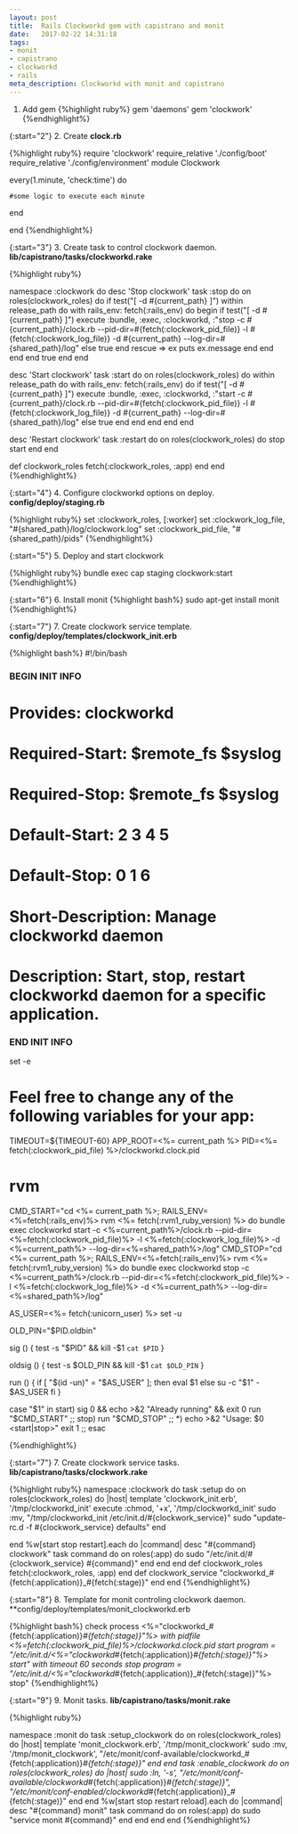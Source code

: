 ```yaml
---
layout: post
title:  Rails Clockworkd gem with capistrano and monit
date:   2017-02-22 14:31:18
tags: 
- monit
- capistrano
- clockworkd
- rails
meta_description: Clockworkd with monit and capistrano
---
```


1. Add gem
  {%highlight ruby%}
  gem 'daemons'
  gem 'clockwork'
  {%endhighlight%}

{:start="2"}
2. Create **clock.rb**

{%highlight ruby%}
require 'clockwork'
require_relative './config/boot'
require_relative './config/environment'
module Clockwork

  every(1.minute, 'check:time') do

    #some logic to execute each minute

  end

end
{%endhighlight%}

{:start="3"}
3. Create task to control clockwork daemon. **lib/capistrano/tasks/clockworkd.rake**

{%highlight ruby%}

namespace :clockwork do
  desc 'Stop clockwork'
  task :stop do
    on roles(clockwork_roles) do
      if test("[ -d #{current_path} ]")
        within release_path do
          with rails_env: fetch(:rails_env) do
            begin
              if test("[ -d #{current_path} ]")
                execute :bundle, :exec, :clockworkd, :"stop -c #{current_path}/clock.rb --pid-dir=#{fetch(:clockwork_pid_file)}  -l #{fetch(:clockwork_log_file)} -d #{current_path} --log-dir=#{shared_path}/log"
              else
                true
              end
            rescue => ex
              puts ex.message
            end
          end
        end
      end
      true
    end
  end

  desc 'Start clockwork'
  task :start do
    on roles(clockwork_roles) do
      within release_path do
        with rails_env: fetch(:rails_env) do
          if test("[ -d #{current_path} ]")
            execute :bundle, :exec, :clockworkd, :"start -c #{current_path}/clock.rb --pid-dir=#{fetch(:clockwork_pid_file)}  -l #{fetch(:clockwork_log_file)} -d #{current_path} --log-dir=#{shared_path}/log"
          else
            true
          end
        end
      end
    end
  end

  desc 'Restart clockwork'
  task :restart do
    on roles(clockwork_roles) do
      stop
      start
    end
  end

  def clockwork_roles
    fetch(:clockwork_roles, :app)
  end
end
{%endhighlight%}

{:start="4"}
4. Configure clockworkd options on deploy. **config/deploy/staging.rb**

{%highlight ruby%}
set :clockwork_roles, [:worker]
set :clockwork_log_file, "#{shared_path}/log/clockwork.log"
set :clockwork_pid_file, "#{shared_path}/pids"
{%endhighlight%}

{:start="5"}
5. Deploy and start clockwork

{%highlight ruby%}
bundle exec cap staging clockwork:start
{%endhighlight%}

{:start="6"}
6. Install monit
{%highlight bash%}
sudo apt-get install monit
{%endhighlight%}

{:start="7"}
7. Create clockwork service template. **config/deploy/templates/clockwork_init.erb**

{%highlight bash%}
#!/bin/bash

### BEGIN INIT INFO
# Provides: clockworkd
# Required-Start: $remote_fs $syslog
# Required-Stop: $remote_fs $syslog
# Default-Start: 2 3 4 5
# Default-Stop: 0 1 6
# Short-Description: Manage clockworkd daemon
# Description: Start, stop, restart clockworkd daemon for a specific application.
### END INIT INFO
set -e

# Feel free to change any of the following variables for your app:
TIMEOUT=${TIMEOUT-60}
APP_ROOT=<%= current_path %>
PID=<%= fetch(:clockwork_pid_file) %>/clockworkd.clock.pid

# rvm
CMD_START="cd <%= current_path %>; RAILS_ENV=<%=fetch(:rails_env)%>  rvm <%= fetch(:rvm1_ruby_version) %> do bundle exec clockworkd start -c <%=current_path%>/clock.rb --pid-dir=<%=fetch(:clockwork_pid_file)%> -l <%=fetch(:clockwork_log_file)%> -d <%=current_path%> --log-dir=<%=shared_path%>/log"
CMD_STOP="cd <%= current_path %>; RAILS_ENV=<%=fetch(:rails_env)%> rvm <%= fetch(:rvm1_ruby_version) %> do bundle exec clockworkd stop -c <%=current_path%>/clock.rb --pid-dir=<%=fetch(:clockwork_pid_file)%> -l <%=fetch(:clockwork_log_file)%> -d <%=current_path%> --log-dir=<%=shared_path%>/log"

AS_USER=<%= fetch(:unicorn_user) %>
set -u

OLD_PIN="$PID.oldbin"

sig () {
test -s "$PID" && kill -$1 `cat $PID`
}

oldsig () {
test -s $OLD_PIN && kill -$1 `cat $OLD_PIN`
}

run () {
if [ "$(id -un)" = "$AS_USER" ]; then
eval $1
else
su -c "$1" - $AS_USER
fi
}

case "$1" in
start)
sig 0 && echo >&2 "Already running" && exit 0
run "$CMD_START"
;;
stop)
run "$CMD_STOP"
;;
*)
echo >&2 "Usage: $0
<start|stop>"
exit 1
;;
esac

{%endhighlight%}

{:start="7"}
7. Create clockwork service tasks. **lib/capistrano/tasks/clockwork.rake**

{%highlight ruby%}
namespace :clockwork do
  task :setup do
    on roles(clockwork_roles) do |host|
      template 'clockwork_init.erb', '/tmp/clockworkd_init'
      execute :chmod, '+x', '/tmp/clockworkd_init'
      sudo :mv, "/tmp/clockworkd_init /etc/init.d/#{clockwork_service}"
      sudo "update-rc.d -f #{clockwork_service} defaults"
    end

  end
  %w[start stop restart].each do |command|
    desc "#{command} clockwork"
    task command do
      on roles(:app) do
        sudo "/etc/init.d/#{clockwork_service} #{command}"
      end
    end
  end
  def clockwork_roles
    fetch(:clockwork_roles, :app)
  end
  def clockwork_service
    "clockworkd_#{fetch(:application)}_#{fetch(:stage)}"
  end
end
{%endhighlight%}

{:start="8"}
8.  Template for monit controling clockwork daemon. **config/deploy/templates/monit_clockworkd.erb

{%highlight bash%}
check process <%="clockworkd_#{fetch(:application)}_#{fetch(:stage)}"%> with pidfile <%=fetch(:clockwork_pid_file)%>/clockworkd.clock.pid
  start program = "/etc/init.d/<%="clockworkd_#{fetch(:application)}_#{fetch(:stage)}"%> start" with timeout 60 seconds
  stop program  = "/etc/init.d/<%="clockworkd_#{fetch(:application)}_#{fetch(:stage)}"%> stop"
{%endhighlight%}

{:start="9"}
9. Monit tasks. **lib/capistrano/tasks/monit.rake**

{%highlight ruby%}

namespace :monit do
  task :setup_clockwork do
    on roles(clockwork_roles) do |host|
      template 'monit_clockwork.erb', '/tmp/monit_clockwork'
      sudo :mv, '/tmp/monit_clockwork', "/etc/monit/conf-available/clockworkd_#{fetch(:application)}_#{fetch(:stage)}"
    end
  end
  task :enable_clockwork do
    on roles(clockwork_roles) do |host|
      sudo :ln, '-s', "/etc/monit/conf-available/clockworkd_#{fetch(:application)}_#{fetch(:stage)}", "/etc/monit/conf-enabled/clockworkd_#{fetch(:application)}_#{fetch(:stage)}"
    end
  end
  %w[start stop restart reload].each do |command|
    desc "#{command} monit"
    task command do
      on roles(:app) do
        sudo "service monit #{command}"
      end
    end
  end
end
{%endhighlight%}